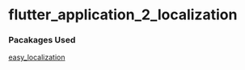 # flutter_application_2_localization

### Pacakages Used

[easy_localization](https://pub.dev/packages/easy_localization)